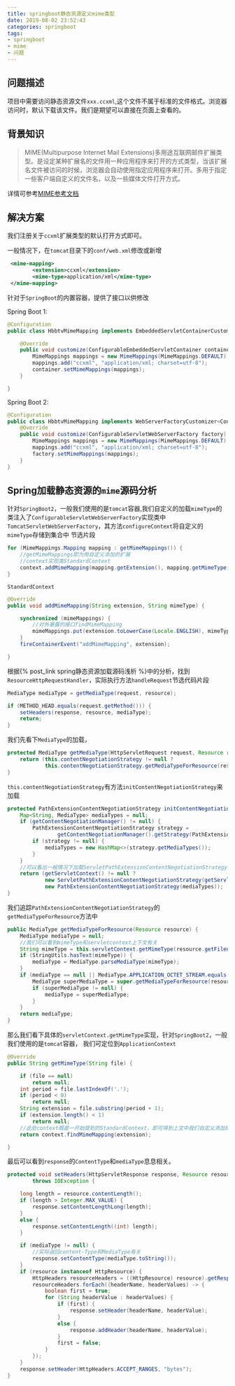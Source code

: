 ```yaml
---
title: springboot静态资源定义mime类型
date: 2019-08-02 23:52:43
categories: springboot
tags:
- springboot
- mime
- 问题
---
```


## 问题描述

项目中需要访问静态资源文件`xxx.ccxml`,这个文件不属于标准的文件格式。浏览器访问时，默认下载该文件。我们是期望可以直接在页面上查看的。

## 背景知识

>MIME(Multipurpose Internet Mail Extensions)多用途互联网邮件扩展类型。是设定某种扩展名的文件用一种应用程序来打开的方式类型，当该扩展名文件被访问的时候，浏览器会自动使用指定应用程序来打开。多用于指定一些客户端自定义的文件名，以及一些媒体文件打开方式。

详情可参考[MIME参考文档](https://baike.baidu.com/item/MIME/2900607?fr=aladdin)

## 解决方案

我们注册关于`ccxml`扩展类型的默认打开方式即可。

一般情况下，在`tomcat`目录下的`conf/web.xml`修改或新增

```xml
 <mime-mapping>
        <extension>ccxml</extension>
        <mime-type>application/xml</mime-type>
 </mime-mapping>
```

针对于`SpringBoot`的内置容器，提供了接口以供修改

Spring Boot 1:

```java
@Configuration
public class HbbtvMimeMapping implements EmbeddedServletContainerCustomizer {

    @Override
    public void customize(ConfigurableEmbeddedServletContainer container) {
        MimeMappings mappings = new MimeMappings(MimeMappings.DEFAULT);
        mappings.add("ccxml", "application/xml; charset=utf-8");
        container.setMimeMappings(mappings);
    }

}
```

Spring Boot 2:

```java
@Configuration
public class HbbtvMimeMapping implements WebServerFactoryCustomizer<ConfigurableServletWebServerFactory> {
    @Override
    public void customize(ConfigurableServletWebServerFactory factory) {
        MimeMappings mappings = new MimeMappings(MimeMappings.DEFAULT);
        mappings.add("ccxml", "application/xml; charset=utf-8");
        factory.setMimeMappings(mappings);
    }
}
```

## Spring加载静态资源的`mime`源码分析

针对`SpringBoot2`，一般我们使用的是`tomcat`容器,我们自定义的加载`mimeType`的类注入了`ConfigurableServletWebServerFactory`实现类中`TomcatServletWebServerFactory`，其方法`configureContext`将自定义的`mimeType`存储到集合中
节选片段

```java
for (MimeMappings.Mapping mapping : getMimeMappings()) {
    //getMimeMappings即为用自定义添加的扩展
    //context实现类StandardContext
    context.addMimeMapping(mapping.getExtension(), mapping.getMimeType());
}
```

`StandardContext`

```java
@Override
public void addMimeMapping(String extension, String mimeType) {

    synchronized (mimeMappings) {
        //对外暴露的接口findMimeMapping
        mimeMappings.put(extension.toLowerCase(Locale.ENGLISH), mimeType);
    }
    fireContainerEvent("addMimeMapping", extension);

}
```

根据{% post_link spring静态资源加载源码浅析 %}中的分析，找到`ResourceHttpRequestHandler`，实际执行方法`handleRequest`节选代码片段

```java
MediaType mediaType = getMediaType(request, resource);

if (METHOD_HEAD.equals(request.getMethod())) {
    setHeaders(response, resource, mediaType);
    return;
}
```

我们先看下`MediaType`的加载，

```java
protected MediaType getMediaType(HttpServletRequest request, Resource resource) {
    return (this.contentNegotiationStrategy != null ?
            this.contentNegotiationStrategy.getMediaTypeForResource(resource) : null);
}
```

`this.contentNegotiationStrategy`有方法`initContentNegotiationStrategy`来加载

```java
protected PathExtensionContentNegotiationStrategy initContentNegotiationStrategy() {
    Map<String, MediaType> mediaTypes = null;
    if (getContentNegotiationManager() != null) {
        PathExtensionContentNegotiationStrategy strategy =
                getContentNegotiationManager().getStrategy(PathExtensionContentNegotiationStrategy.class);
        if (strategy != null) {
            mediaTypes = new HashMap<>(strategy.getMediaTypes());
        }
    }
    //可以看出一般情况下加载ServletPathExtensionContentNegotiationStrategy
    return (getServletContext() != null ?
            new ServletPathExtensionContentNegotiationStrategy(getServletContext(), mediaTypes) :
            new PathExtensionContentNegotiationStrategy(mediaTypes));
}
```

我们追踪`PathExtensionContentNegotiationStrategy`的`getMediaTypeForResource`方法中

```java
public MediaType getMediaTypeForResource(Resource resource) {
    MediaType mediaType = null;
    //我们可以看到mimeType和servletcontext上下文有关
    String mimeType = this.servletContext.getMimeType(resource.getFilename());
    if (StringUtils.hasText(mimeType)) {
        mediaType = MediaType.parseMediaType(mimeType);
    }
    if (mediaType == null || MediaType.APPLICATION_OCTET_STREAM.equals(mediaType)) {
        MediaType superMediaType = super.getMediaTypeForResource(resource);
        if (superMediaType != null) {
            mediaType = superMediaType;
        }
    }
    return mediaType;
}

```

那么我们看下具体的`servletContext.getMimeType`实现，针对`SpringBoot2`，一般我们使用的是`tomcat`容器，
我们可定位到`ApplicationContext`

```java
@Override
public String getMimeType(String file) {

    if (file == null)
        return null;
    int period = file.lastIndexOf('.');
    if (period < 0)
        return null;
    String extension = file.substring(period + 1);
    if (extension.length() < 1)
        return null;
    //此处context既是一开始提到的StandardContext，即可得到上文中我们自定义添加的mimetype
    return context.findMimeMapping(extension);

}
 ```

最后可以看到`response`的`ContentType`和`mediaType`息息相关。

```java
protected void setHeaders(HttpServletResponse response, Resource resource, @Nullable MediaType mediaType)
        throws IOException {

    long length = resource.contentLength();
    if (length > Integer.MAX_VALUE) {
        response.setContentLengthLong(length);
    }
    else {
        response.setContentLength((int) length);
    }

    if (mediaType != null) {
        //实际返回content-Type和MediaType有关
        response.setContentType(mediaType.toString());
    }
    if (resource instanceof HttpResource) {
        HttpHeaders resourceHeaders = ((HttpResource) resource).getResponseHeaders();
        resourceHeaders.forEach((headerName, headerValues) -> {
            boolean first = true;
            for (String headerValue : headerValues) {
                if (first) {
                    response.setHeader(headerName, headerValue);
                }
                else {
                    response.addHeader(headerName, headerValue);
                }
                first = false;
            }
        });
    }
    response.setHeader(HttpHeaders.ACCEPT_RANGES, "bytes");
}
```
